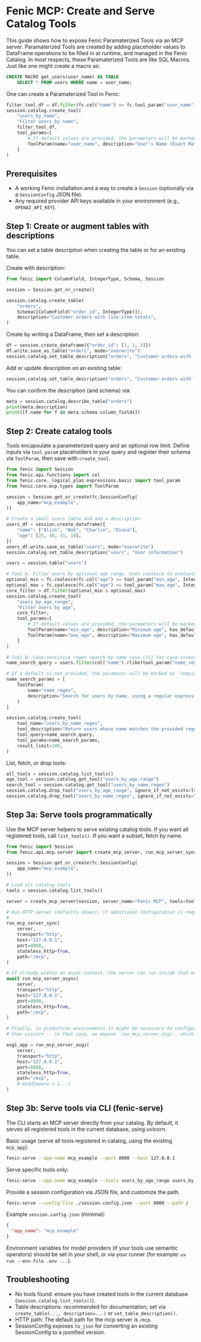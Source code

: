 # Fenic MCP: Create and Serve Catalog Tools

This guide shows how to expose Fenic Paramaterized Tools via an MCP server. Paramaterized Tools are created by adding placeholder values to DataFrame operations
to be filled in at runtime, and managed in the Fenic Catalog. In most respects, these Paramaterized Tools are like SQL Macros. Just like one might create a macro as:

```SQL
CREATE MACRO get_users(user_name) AS TABLE
    SELECT * FROM users WHERE name = user_name;
```

One can create a Paramaterized Tool in Fenic:

```python
filter_tool_df = df.filter(fc.col("name") == fc.tool_param("user_name", StringType))
session.catalog.create_tool(
    "users_by_name",
    "Filter users by name",
    filter_tool_df,
    tool_params=[
        # If default values are provided, the parameters will be marked as `Optional` in the MCP API Spec.
        ToolParam(name="user_name", description="User's Name (Exact Match)")
    ]
)

```

## Prerequisites

- A working Fenic installation and a way to create a `Session` (optionally via a `SessionConfig` JSON file).
- Any required provider API keys available in your environment (e.g., `OPENAI_API_KEY`).

## Step 1: Create or augment tables with descriptions

You can set a table description when creating the table or for an existing table.

Create with description:

```python
from fenic import ColumnField, IntegerType, Schema, Session

session = Session.get_or_create()

session.catalog.create_table(
    "orders",
    Schema([ColumnField("order_id", IntegerType)]),
    description="Customer orders with line-item totals",
)
```

Create by writing a DataFrame, then set a description:

```python
df = session.create_dataframe({"order_id": [1, 2, 3]})
df.write.save_as_table("orders", mode="overwrite")
session.catalog.set_table_description("orders", "Customer orders with line-item totals")
```

Add or update description on an existing table:

```python
session.catalog.set_table_description("orders", "Customer orders with line-item totals")
```

You can confirm the description (and schema) via:

```python
meta = session.catalog.describe_table("orders")
print(meta.description)
print([f.name for f in meta.schema.column_fields])
```

## Step 2: Create catalog tools

Tools encapsulate a parameterized query and an optional row limit. Define inputs via `tool_param` placeholders in your query and register their schema via `ToolParam`, then save with `create_tool`.

```python
from fenic import Session
from fenic.api.functions import col
from fenic.core._logical_plan.expressions.basic import tool_param
from fenic.core.mcp.types import ToolParam

session = Session.get_or_create(fc.SessionConfig(
    app_name="mcp_example",
))

# Create a small users table and add a description
users_df = session.create_dataframe({
    "name": ["Alice", "Bob", "Charlie", "Diana"],
    "age": [25, 40, 31, 18],
})
users_df.write.save_as_table("users", mode="overwrite")
session.catalog.set_table_description("users", "User information")

users = session.table("users")

# Tool A: Filter users by optional age range. Uses coalesce to evaluate to True if the user does not pass in one side of the range.
optional_min = fc.coalesce(fc.col("age") >= tool_param("min_age", IntegerType), fc.lit(True))
optional_max = fc.coalesce(fc.col("age") <= tool_param("max_age", IntegerType), fc.lit(True))
core_filter = df.filter(optional_min & optional_max)
session.catalog.create_tool(
    "users_by_age_range",
    "Filter users by age",
    core_filter,
    tool_params=[
        # If default values are provided, the parameters will be marked as `Optional` in the MCP API Spec.
        ToolParam(name="min_age", description="Minimum age", has_default=True, default_value=None),
        ToolParam(name="max_age", description="Maximum age", has_default=True, default_value=None),
    ]
)

# Tool B: Case-sensitive regex search by name (use (?i) for case-insensitive).
name_search_query = users.filter(col("name").rlike(tool_param("name_regex")))

# If a default is not provided, the paramater will be marked as `required` in the MCP API Spec.
name_search_params = [
    ToolParam(
        name="name_regex",
        description="Search for users by name, using a regular expression. (use (?i) for case-insensitive)",
    )
]

session.catalog.create_tool(
    tool_name="users_by_name_regex",
    tool_description="Return users whose name matches the provided regex.",
    tool_query=name_search_query,
    tool_params=name_search_params,
    result_limit=100,
)
```

List, fetch, or drop tools:

```python
all_tools = session.catalog.list_tools()
age_tool = session.catalog.get_tool("users_by_age_range")
search_tool = session.catalog.get_tool("users_by_name_regex")
session.catalog.drop_tool("users_by_age_range", ignore_if_not_exists=True)
session.catalog.drop_tool("users_by_name_regex", ignore_if_not_exists=True)
```

## Step 3a: Serve tools programmatically

Use the MCP server helpers to serve existing catalog tools. If you want all registered tools, call `list_tools()`. If you want a subset, fetch by name.

```python
from fenic import Session
from fenic.api.mcp.server import create_mcp_server, run_mcp_server_sync, run_mcp_server_async, run_mcp_server_asgi,

session = Session.get_or_create(fc.SessionConfig(
    app_name="mcp_example",
))

# Load all catalog tools
tools = session.catalog.list_tools()

server = create_mcp_server(session, server_name="Fenic MCP", tools=tools)

# Run HTTP server (defaults shown); if additional configuration is required, any argument that can be passed to FastMCP `run` can be passed here
#
run_mcp_server_sync(
    server,
    transport="http",
    host="127.0.0.1",
    port=8000,
    stateless_http=True,
    path="/mcp",
)

# If already within an async context, the server can run inside that existing context instead of creating a new event loop
await run_mcp_server_async(
    server,
    transport="http",
    host="127.0.0.1",
    port=8000,
    stateless_http=True,
    path="/mcp",
)

# Finally, in production environments it might be necessary to configure the application with additional middleware, or serve the application from something other
# than uvicorn -- in that case, we expose `run_mcp_server_asgi`, which creates a Starlette ASGI application that can be plugged in to your existing stack

asgi_app = run_mcp_server_asgi(
    server,
    transport="http",
    host="127.0.0.1",
    port=8000,
    stateless_http=True,
    path="/mcp",
    # middleware = [...]
)

```

## Step 3b: Serve tools via CLI (fenic-serve)

The CLI starts an MCP server directly from your catalog. By default, it serves all registered tools in the current database, using uvicorn.

Basic usage (serve all tools registered in catalog, using the existing `mcp_app`):

```bash
fenic-serve --app-name mcp_example --port 8000 --host 127.0.0.1
```

Serve specific tools only:

```bash
fenic-serve --app-name mcp_example --tools users_by_age_range users_by_name_regex --port 8000
```

Provide a session configuration via JSON file, and customize the path.

```bash
fenic-serve --config-file ./session.config.json --port 8000 --path /
```

Example `session.config.json` (minimal):

```json
{
  "app_name": "mcp_example"
}
```

Environment variables for model providers (if your tools use semantic operators) should be set in your shell, or via your runner (for example: `uv run --env-file .env ...`).

## Troubleshooting

- No tools found: ensure you have created tools in the current database (`session.catalog.list_tools()`).
- Table descriptions: recommended for documentation; set via `create_table(..., description=...)` or `set_table_description()`.
- HTTP path: The default path for the mcp server is `/mcp`.
- SessionConfig exposes `to_json` for converting an existing SessionConfig to a jsonified version.
